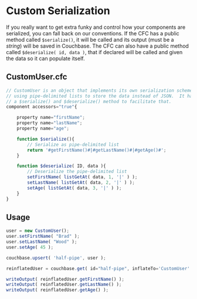 # Custom Serialization

If you really want to get extra funky and control how your components are serialized, you can fall back on our conventions. If the CFC has a public method called `$serialize()`, it will be called and its output \(must be a _string_\) will be saved in Couchbase. The CFC can also have a public method called `$deserialize( id, data )`, that if declared will be called and given the data so it can populate itself.

## CustomUser.cfc

```javascript
// CustomUser is an object that implements its own serialization scheme
// using pipe-delimited lists to store the data instead of JSON.  It has both
// a $serialize() and $deserialize() method to facilitate that.
component accessors="true"{

    property name="firstName";
    property name="lastName";
    property name="age";

    function $serialize(){
        // Serialize as pipe-delimited list
        return '#getFirstName()#|#getLastName()#|#getAge()#';
    }

    function $deserialize( ID, data ){
        // Deserialize the pipe-delimited list
        setFirstName( listGetAt( data, 1, '|' ) );
        setLastName( listGetAt( data, 2, '|' ) );
        setAge( listGetAt( data, 3, '|' ) );        
    }
}
```

## Usage

```javascript
user = new CustomUser();
user.setFirstName( "Brad" );
user.setLastName( "Wood" );
user.setAge( 45 );

couchbase.upsert( 'half-pipe', user );

reinflatedUser = couchbase.get( id="half-pipe", inflateTo='CustomUser' );

writeOutput( reinflatedUser.getFirstName() );
writeOutput( reinflatedUser.getLastName() );
writeOutput( reinflatedUser.getAge() );
```

